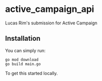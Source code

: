 # active_campaign_api

Lucas Rim's submission for Active Campaign

## Installation

You can simply run:
```
go mod download
go build main.go
```

To get this started locally.
